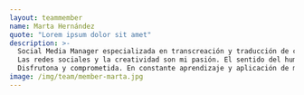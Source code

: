 ```yaml
---
layout: teammember
name: Marta Hernández
quote: "Lorem ipsum dolor sit amet"
description: >-
  Social Media Manager especializada en transcreación y traducción de contenidos español-inglés.
  Las redes sociales y la creatividad son mi pasión. El sentido del humor y la empatía, las armas que mejor manejo. 
  Disfrutona y comprometida. En constante aprendizaje y aplicación de mis superpoderes, siempre que haya café.
image: /img/team/member-marta.jpg
---
```

